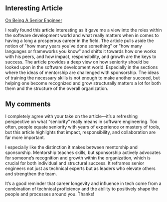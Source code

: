 ## Interesting Article

[On Being A Senior Engineer](https://www.kitchensoap.com/2012/10/25/on-being-a-senior-engineer/)

I really found this article interesting as it gave me a view into the roles within the software development world and what really matters when in comes to having a long a prosperous career in the field.
The article pulls aside the notion of "how many years you've done something" or "how many languages or frameworks you know" and shifts it towards how one works with his peers, and how impact, responsibility, and growth are the keys to success.
The article provides a deep view on how seniority should be looked upon in the software development world. Especially in the sections where the ideas of mentorship are challenged with sponsorship. The ideas of training the necessary skills is not enough to make another succeed, but helping one become recognized and grow structurally matters a lot for both them and the structure of the overall organization.


## My comments

I completely agree with your take on the article—it’s a refreshing perspective on what “seniority” really means in software engineering. Too often, people equate seniority with years of experience or mastery of tools, but this article highlights that impact, responsibility, and collaboration are far more important.

I especially like the distinction it makes between mentorship and sponsorship. Mentorship teaches skills, but sponsorship actively advocates for someone’s recognition and growth within the organization, which is crucial for both individual and structural success. It reframes senior engineers not just as technical experts but as leaders who elevate others and strengthen the team.

It’s a good reminder that career longevity and influence in tech come from a combination of technical proficiency and the ability to positively shape the people and processes around you. Thanks!

